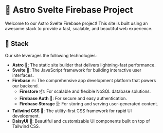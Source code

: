 # 🚀 Astro Svelte Firebase Project

Welcome to our Astro Svelte Firebase project! This site is built using an awesome stack to provide a fast, scalable, and beautiful web experience.

## 📜 Stack

Our site leverages the following technologies:

- **Astro** 🌟: The static site builder that delivers lightning-fast performance.
- **Svelte** 🧡: The JavaScript framework for building interactive user interfaces.
- **Firebase** 🔥: The comprehensive app development platform that powers our backend.
  - **Firestore** 📦: For scalable and flexible NoSQL database solutions.
  - **Firebase Auth** 🔐: For secure and easy authentication.
  - **Firebase Storage** 🗄️: For storing and serving user-generated content.
- **Tailwind CSS** 🎨: The utility-first CSS framework for rapid UI development.
- **DaisyUI** 🌼: Beautiful and customizable UI components built on top of Tailwind CSS.
